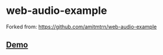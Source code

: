 # web-audio-example

Forked from:
<https://github.com/amitmtrn/web-audio-example>

## [Demo](https://alexilyaev.github.io/web-audio-example/webaudio-analyzer.html)
